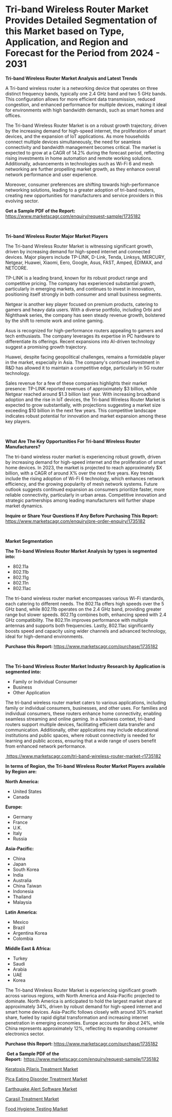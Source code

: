 <p><h1>Tri-band Wireless Router Market Provides Detailed Segmentation of this Market based on Type, Application, and Region and Forecast for the Period from 2024 - 2031</h1></p><p><strong>Tri-band Wireless Router Market Analysis and Latest Trends</strong></p>
<p><p>A Tri-band wireless router is a networking device that operates on three distinct frequency bands, typically one 2.4 GHz band and two 5 GHz bands. This configuration allows for more efficient data transmission, reduced congestion, and enhanced performance for multiple devices, making it ideal for environments with high bandwidth demands, such as smart homes and offices.</p><p>The Tri-band Wireless Router Market is on a robust growth trajectory, driven by the increasing demand for high-speed internet, the proliferation of smart devices, and the expansion of IoT applications. As more households connect multiple devices simultaneously, the need for seamless connectivity and bandwidth management becomes critical. The market is expected to grow at a CAGR of 14.2% during the forecast period, reflecting rising investments in home automation and remote working solutions. Additionally, advancements in technologies such as Wi-Fi 6 and mesh networking are further propelling market growth, as they enhance overall network performance and user experience. </p><p>Moreover, consumer preferences are shifting towards high-performance networking solutions, leading to a greater adoption of tri-band routers, creating new opportunities for manufacturers and service providers in this evolving sector.</p></p>
<p><strong>Get a Sample PDF of the Report:&nbsp;</strong> <a href="https://www.marketscagr.com/enquiry/request-sample/1735182?utm_campaign=1832&utm_medium=2&utm_source=Github&utm_content=ia&utm_term=18122024&utm_id=tri-band-wireless-router">https://www.marketscagr.com/enquiry/request-sample/1735182</a></p>
<p>&nbsp;</p>
<p><strong>Tri-band Wireless Router Major Market Players</strong></p>
<p><p>The Tri-band Wireless Router Market is witnessing significant growth, driven by increasing demand for high-speed internet and connected devices. Major players include TP-LINK, D-Link, Tenda, Linksys, MERCURY, Netgear, Huawei, Xiaomi, Eero, Google, Asus, FAST, Amped, EDIMAX, and NETCORE.</p><p>TP-LINK is a leading brand, known for its robust product range and competitive pricing. The company has experienced substantial growth, particularly in emerging markets, and continues to invest in innovation, positioning itself strongly in both consumer and small business segments.</p><p>Netgear is another key player focused on premium products, catering to gamers and heavy data users. With a diverse portfolio, including Orbi and Nighthawk series, the company has seen steady revenue growth, bolstered by the shift to remote work and online gaming.</p><p>Asus is recognized for high-performance routers appealing to gamers and tech enthusiasts. The company leverages its expertise in PC hardware to differentiate its offerings. Recent expansions into AI-driven technology suggest a promising growth trajectory.</p><p>Huawei, despite facing geopolitical challenges, remains a formidable player in the market, especially in Asia. The company's continued investment in R&D has allowed it to maintain a competitive edge, particularly in 5G router technology.</p><p>Sales revenue for a few of these companies highlights their market presence: TP-LINK reported revenues of approximately $3 billion, while Netgear reached around $1.3 billion last year. With increasing broadband adoption and the rise in IoT devices, the Tri-band Wireless Router Market is expected to grow substantially, with projections suggesting a market size exceeding $10 billion in the next few years. This competitive landscape indicates robust potential for innovation and market expansion among these key players.</p></p>
<p>&nbsp;</p>
<p><strong>What Are The Key Opportunities For Tri-band Wireless Router Manufacturers?</strong></p>
<p><p>The tri-band wireless router market is experiencing robust growth, driven by increasing demand for high-speed internet and the proliferation of smart home devices. In 2023, the market is projected to reach approximately $X billion, with a CAGR of around X% over the next five years. Key trends include the rising adoption of Wi-Fi 6 technology, which enhances network efficiency, and the growing popularity of mesh network systems. Future outlook suggests continued expansion as consumers prioritize faster, more reliable connectivity, particularly in urban areas. Competitive innovation and strategic partnerships among leading manufacturers will further shape market dynamics.</p></p>
<p><strong>Inquire or Share Your Questions If Any Before Purchasing This Report:</strong> <a href="https://www.marketscagr.com/enquiry/pre-order-enquiry/1735182?utm_campaign=1832&utm_medium=2&utm_source=Github&utm_content=ia&utm_term=18122024&utm_id=tri-band-wireless-router">https://www.marketscagr.com/enquiry/pre-order-enquiry/1735182</a></p>
<p>&nbsp;</p>
<p><strong>Market Segmentation</strong></p>
<p><strong>The Tri-band Wireless Router Market Analysis by types is segmented into:</strong></p>
<p><ul><li>802.11a</li><li>802.11b</li><li>802.11g</li><li>802.11n</li><li>802.11ac</li></ul></p>
<p><p>The tri-band wireless router market encompasses various Wi-Fi standards, each catering to different needs. The 802.11a offers high speeds over the 5 GHz band, while 802.11b operates on the 2.4 GHz band, providing greater range but slower speeds. 802.11g combines both, enhancing speed with 2.4 GHz compatibility. The 802.11n improves performance with multiple antennas and supports both frequencies. Lastly, 802.11ac significantly boosts speed and capacity using wider channels and advanced technology, ideal for high-demand environments.</p></p>
<p><strong>Purchase this Report:&nbsp;</strong><a href="https://www.marketscagr.com/purchase/1735182?utm_campaign=1832&utm_medium=2&utm_source=Github&utm_content=ia&utm_term=18122024&utm_id=tri-band-wireless-router">https://www.marketscagr.com/purchase/1735182</a></p>
<p>&nbsp;</p>
<p><strong>The Tri-band Wireless Router Market Industry Research by Application is segmented into:</strong></p>
<p><ul><li>Family or Individual Consumer</li><li>Business</li><li>Other Application</li></ul></p>
<p><p>The tri-band wireless router market caters to various applications, including family or individual consumers, businesses, and other uses. For families and individual consumers, these routers enhance home connectivity, enabling seamless streaming and online gaming. In a business context, tri-band routers support multiple devices, facilitating efficient data transfer and communication. Additionally, other applications may include educational institutions and public spaces, where robust connectivity is needed for learning and public access, ensuring that a wide range of users benefit from enhanced network performance.</p></p>
<p><a href="https://www.marketscagr.com/tri-band-wireless-router-market-r1735182?utm_campaign=1832&utm_medium=2&utm_source=Github&utm_content=ia&utm_term=18122024&utm_id=tri-band-wireless-router">&nbsp;https://www.marketscagr.com/tri-band-wireless-router-market-r1735182</a></p>
<p><strong>In terms of Region, the Tri-band Wireless Router Market Players available by Region are:</strong></p>
<p>
    <p> <strong> North America: </strong>
        <ul>
            <li>United States</li>
            <li>Canada</li>
        </ul>
        </p> 
    <p> <strong> Europe: </strong>
        <ul>
            <li>Germany</li>
            <li>France</li>
            <li>U.K.</li>
            <li>Italy</li>
            <li>Russia</li>
        </ul>
        </p> 
    <p> <strong> Asia-Pacific: </strong>
        <ul>
            <li>China</li>
            <li>Japan</li>
            <li>South Korea</li>
            <li>India</li>
            <li>Australia</li>
            <li>China Taiwan</li>
            <li>Indonesia</li>
            <li>Thailand</li>
            <li>Malaysia</li>
        </ul>
        </p> 
    <p> <strong> Latin America: </strong>
        <ul>
            <li>Mexico</li>
            <li>Brazil</li>
            <li>Argentina Korea</li>
            <li>Colombia</li>
        </ul>
        </p> 
    <p> <strong> Middle East & Africa: </strong>
        <ul>
            <li>Turkey</li>
            <li>Saudi</li>
            <li>Arabia</li>
            <li>UAE</li>
            <li>Korea</li>
        </ul>
    </p>
    </p>
<p><p>The Tri-band Wireless Router Market is experiencing significant growth across various regions, with North America and Asia-Pacific projected to dominate. North America is anticipated to hold the largest market share at approximately 34%, driven by robust demand for high-speed internet and smart home devices. Asia-Pacific follows closely with around 30% market share, fueled by rapid digital transformation and increasing internet penetration in emerging economies. Europe accounts for about 24%, while China represents approximately 12%, reflecting its expanding consumer electronics sector.</p></p>
<p><strong>Purchase this Report: </strong><a href="https://www.marketscagr.com/purchase/1735182?utm_campaign=1832&utm_medium=2&utm_source=Github&utm_content=ia&utm_term=18122024&utm_id=tri-band-wireless-router">https://www.marketscagr.com/purchase/1735182</a></p>
<p>&nbsp;<strong>Get a Sample PDF of the Report:&nbsp;&nbsp;</strong><a href="https://www.marketscagr.com/enquiry/request-sample/1735182?utm_campaign=1832&utm_medium=2&utm_source=Github&utm_content=ia&utm_term=18122024&utm_id=tri-band-wireless-router">https://www.marketscagr.com/enquiry/request-sample/1735182</a></p>
<p><strong></strong></p>
<p><p><a href="https://www.linkedin.com/pulse/keratosis-pilaris-treatment-market-analysis-report-offers-iwlne?utm_campaign=1832&utm_medium=2&utm_source=Github&utm_content=ia&utm_term=18122024&utm_id=tri-band-wireless-router">Keratosis Pilaris Treatment Market</a></p><p><a href="https://www.linkedin.com/pulse/pica-eating-disorder-treatment-market-report-size-revenue-nd5fe?utm_campaign=1832&utm_medium=2&utm_source=Github&utm_content=ia&utm_term=18122024&utm_id=tri-band-wireless-router">Pica Eating Disorder Treatment Market</a></p><p><a href="https://www.linkedin.com/pulse/explosive-growth-earthquake-alert-software-market-global-opportunities-xpt5f?utm_campaign=1832&utm_medium=2&utm_source=Github&utm_content=ia&utm_term=18122024&utm_id=tri-band-wireless-router">Earthquake Alert Software Market</a></p><p><a href="https://www.linkedin.com/pulse/rising-trends-carasil-treatment-market-projected-growth-il7je?utm_campaign=1832&utm_medium=2&utm_source=Github&utm_content=ia&utm_term=18122024&utm_id=tri-band-wireless-router">Carasil Treatment Market</a></p><p><a href="https://www.linkedin.com/pulse/industry-analysis-technological-advancements-food-hygiene-4aqwe?utm_campaign=1832&utm_medium=2&utm_source=Github&utm_content=ia&utm_term=18122024&utm_id=tri-band-wireless-router">Food Hygiene Testing Market</a></p></p>